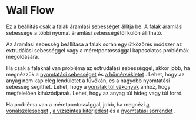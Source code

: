 # Wall Flow

Ez a beállítás csak a falak áramlási sebességét állítja be. A falak áramlási sebessége a többi nyomat áramlási sebességétől külön állítható.

Az áramlási sebesség beállítása a falak során egy ütközőrés módszer az extrudálási sebességgel vagy a méretpontossággal kapcsolatos problémák megoldására.

Ha csak a falaknál van probléma az extrudálási sebességgel, akkor jobb, ha megnézzük a [nyomtatási sebességet](../speed/speed_wall.md) és [a hőmérsékletet](material_print_temperature.md) . Lehet, hogy az anyag nem kap elég lendületet a fúvókán, és a nagyobb nyomtatási sebesség segíthet. Lehet, hogy a [vonalak túl vékonyak](../resolution/wall_line_width.md) ahhoz, hogy megfelelően kihúzódjanak. Lehet, hogy az anyag túl hideg vagy túl forró.

Ha probléma van a méretpontossággal, jobb, ha megnézi [a vonalszélességet](../resolution/wall_line_width.md) , [a vízszintes kiterjedést](../shell/xy_offset.md) és a [nyomtatási sorrendet](../shell/outer_inset_first.md) .
